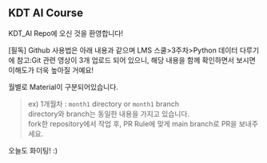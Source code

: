 ## KDT AI Course

KDT_AI Repo에 오신 것을 환영합니다!

[필독]
Github 사용법은 아래 내용과 같으며 LMS 스쿨>3주차>Python 데이터 다루기에 참고:Git 관련 영상이 3개 업로드 되어 있으니, 해당 내용을 함께 확인하면서 보시면 이해도가 더욱 높아질 거예요!

월별로 Material이 구분되어있습니다.
> ex) 1개월차 : `month1` directory or `month1` branch  
> directory와 branch는 동일한 내용을 가지고 있습니다.  
> fork한 repository에서 작업 후, PR Rule에 맞게 main branch로 PR을 보내주세요.  

오늘도 화이팅! :)
